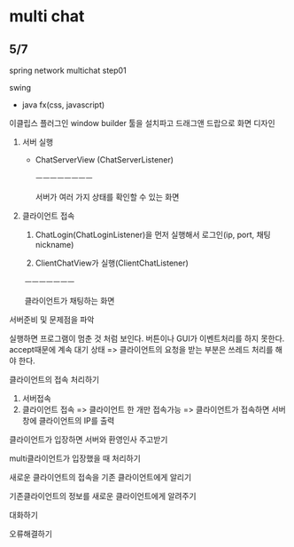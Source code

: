 # multi chat

## 5/7

spring network multichat step01



swing

- java fx(css, javascript)



이클립스 플러그인 window builder 툴을 설치파고 드래그앤 드랍으로 화면 디자인

1. 서버 실행

   - ChatServerView (ChatServerListener)

     ㅡㅡㅡㅡㅡㅡㅡㅡ

     서버가 여러 가지 상태를 확인할 수 있는 화면

2. 클라이언트 접속

   1) ChatLogin(ChatLoginListener)을 먼저 실행해서 로그인(ip, port, 채팅 nickname)

   2) ClientChatView가 실행(ClientChatListener)

   ​    ㅡㅡㅡㅡㅡㅡㅡ 

   ​	클라이언트가 채팅하는 화면





서버준비 및 문제점을 파악

실행하면 프로그램이 멈춘 것 처럼 보인다.
버튼이나 GUI가 이벤트처리를 하지 못한다.
accept때문에 계속 대기 상태
=> 클라이언트의 요청을 받는 부분은 쓰레드 처리를 해야 한다.



클라이언트의 접속 처리하기

1. 서버접속
2. 클라이언트 접속
   => 클라이언트 한 개만 접속가능
   => 클라이언트가 접속하면 서버 창에 클라이언트의 IP를 출력



클라이언트가 입장하면 서버와 환영인사 주고받기

multi클라이언트가 입장했을 때 처리하기

새로운 클라이언트의 접속을 기존 클라이언트에게 알리기

기존클라이언트의 정보를 새로운 클라이언트에게 알려주기

대화하기

오류해결하기